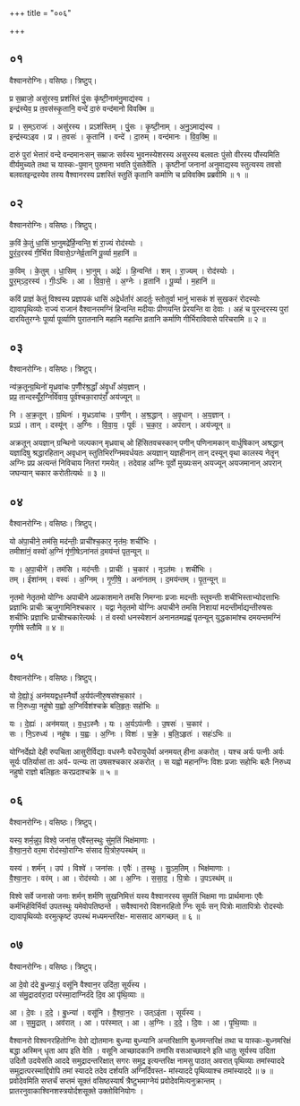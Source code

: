 +++
title = "००६"

+++


## ०१
वैश्वानरोग्निः। वसिष्ठः। त्रिष्टुप्।

प्र स॒म्राजो॒ असु॑रस्य॒ प्रश॑स्तिं पुं॒सः कृ॑ष्टी॒नाम॑नु॒माद्य॑स्य ।  
इन्द्र॑स्येव॒ प्र त॒वस॑स्कृ॒तानि॒ वन्दे॑ दा॒रुं वन्द॑मानो विवक्मि ॥

प्र । स॒म्ऽराजः॑ । असु॑रस्य । प्रऽश॑स्तिम् । पुं॒सः । कृ॒ष्टी॒नाम् । अ॒नु॒ऽमाद्य॑स्य ।  
इन्द्र॑स्यऽइव । प्र । त॒वसः॑ । कृ॒तानि॑ । वन्दे॑ । दा॒रुम् । वन्द॑मानः । वि॒व॒क्मि॒ ॥

दारुं पुरां भेत्तारं वन्दे वन्दमानःसन् सम्राजः सर्वस्य भुवनस्येशरस्य असुरस्य बलवतः पुंसो वीरस्य पौंस्यमिति वीर्यमुच्यते तथा च यास्कः-पुमान् पुरुमना भवति पुंसतेर्वेति । कृष्टीनां जनानां अनुमाद्यस्य स्तुत्यस्य तवसो बलवतइन्द्रस्येव तस्य वैश्वानरस्य प्रशस्तिं स्तुतिं कृतानि कर्माणि च प्रविवक्मि प्रब्रवीमि ॥ १ ॥

## ०२
वैश्वानरोग्निः। वसिष्ठः। त्रिष्टुप्।

क॒विं के॒तुं धा॒सिं भा॒नुमद्रे॑र्हि॒न्वन्ति॒ शं रा॒ज्यं रोद॑स्योः ।  
पु॒रं॒द॒रस्य॑ गी॒र्भिरा वि॑वासे॒ऽग्नेर्व्र॒तानि॑ पू॒र्व्या म॒हानि॑ ॥

क॒विम् । के॒तुम् । धा॒सिम् । भा॒नुम् । अद्रेः॑ । हि॒न्वन्ति॑ । शम् । रा॒ज्यम् । रोद॑स्योः ।  
पु॒र॒म्ऽद॒रस्य॑ । गीः॒ऽभिः । आ । वि॒वा॒से॒ । अ॒ग्नेः । व्र॒तानि॑ । पू॒र्व्या । म॒हानि॑ ॥

कविं प्राज्ञं केतुं विश्वस्य प्रज्ञापकं धासिं अद्रेर्धर्तारं आदर्तुः स्तोतुर्वा भानुं भासकं शं सुखकरं रोदस्योः द्यावापृथिव्योः राज्यं राजानं वैश्वानरमग्निं हिन्वन्ति मदीयाः प्रीणयन्ति प्रेरयन्ति वा देवाः । अहं च पुरन्दरस्य पुरां दारयितुरग्नेः पूर्व्या पूर्व्याणि पुरातनानि महानि महान्ति व्रतानि कर्माणि गीर्भिराविवासे परिचरामि ॥ २ ॥

## ०३
वैश्वानरोग्निः। वसिष्ठः। त्रिष्टुप्।

न्य॑क्र॒तून्ग्र॒थिनो॑ मृ॒ध्रवा॑चः प॒णीँर॑श्र॒द्धाँ अ॑वृ॒धाँ अ॑य॒ज्ञान् ।  
प्रप्र॒ तान्दस्यूँ॑र॒ग्निर्वि॑वाय॒ पूर्व॑श्चका॒राप॑राँ॒ अय॑ज्यून् ॥

नि । अ॒क्र॒तून् । ग्र॒थिनः॑ । मृ॒ध्रऽवा॑चः । प॒णीन् । अ॒श्र॒द्धान् । अ॒वृ॒धान् । अ॒य॒ज्ञान् ।  
प्रऽप्र॑ । तान् । दस्यू॑न् । अ॒ग्निः । वि॒वा॒य॒ । पूर्वः॑ । च॒का॒र॒ । अप॑रान् । अय॑ज्यून् ॥

अक्रतून् अयज्ञान् ग्रन्थिनो जल्पकान् मृध्रवाच् ओ हिंसितवचस्कान् पणीन् पणिनामकान् वार्धुषिकान् अश्रद्धान् यज्ञादिषु श्रद्धारहितान् अवृधान् स्तुतिभिरग्निमवर्धयतः अयज्ञान् यज्ञहीनान् तान् दस्यून् वृथा कालस्य नेतॄन् अग्निः प्रप्र अत्यन्तं निविचाय नितरां गमयेत् । तदेवाह अग्निः पूर्वो मुख्यःसन् अयज्यून् अयजमानान् अपरान् जघन्यान् चकार करोतीत्यर्थः ॥ ३ ॥

## ०४
वैश्वानरोग्निः। वसिष्ठः। त्रिष्टुप्।

यो अ॑पा॒चीने॒ तम॑सि॒ मद॑न्तीः॒ प्राची॑श्च॒कार॒ नृत॑मः॒ शची॑भिः ।  
तमीशा॑नं॒ वस्वो॑ अ॒ग्निं गृ॑णी॒षेऽना॑नतं द॒मय॑न्तं पृत॒न्यून् ॥

यः । अ॒पा॒चीने॑ । तम॑सि । मद॑न्तीः । प्राचीः॑ । च॒कार॑ । नृऽत॑मः । शची॑भिः ।  
तम् । ईशा॑नम् । वस्वः॑ । अ॒ग्निम् । गृ॒णी॒षे॒ । अना॑नतम् । द॒मय॑न्तम् । पृ॒त॒न्यून् ॥

नृतमो नेतृतमो योग्निः अपाचीने अप्रकाशमाने तमसि निमग्नाः प्रजाः मदन्तीः स्तुवन्तीः शचीभिस्ताभ्योदत्ताभिः प्रज्ञाभिः प्राचीः ऋजुगामिनिश्चकार । यद्वा नेतृतमो योग्निः अपाचीने तमसि निशायां मदन्तीर्माद्यन्तीरुषसः शचीभिः प्रज्ञाभिः प्राचीश्चकारेत्यर्थः । तं वस्वो धनस्येशानं अनानतमप्रह्वं पृतन्यून् युद्धकामांश्च दमयन्तमग्निं गृणीषे स्तौमि ॥ ४ ॥

## ०५
वैश्वानरोग्निः। वसिष्ठः। त्रिष्टुप्।

यो दे॒ह्यो॒३॒॑ अन॑मयद्वध॒स्नैर्यो अ॒र्यप॑त्नीरु॒षस॑श्च॒कार॑ ।  
स नि॒रुध्या॒ नहु॑षो य॒ह्वो अ॒ग्निर्विश॑श्चक्रे बलि॒हृतः॒ सहो॑भिः ॥

यः । दे॒ह्यः॑ । अन॑मयत् । व॒ध॒ऽस्नैः । यः । अ॒र्यऽप॑त्नीः । उ॒षसः॑ । च॒कार॑ ।  
सः । नि॒ऽरुध्य॑ । नहु॑षः । य॒ह्वः । अ॒ग्निः । विशः॑ । च॒क्रे॒ । ब॒लि॒ऽहृतः॑ । सहः॑ऽभिः ॥

योग्निर्देह्यो देही रुपचिता आसुरीर्विद्याः वधस्नैः वधैरायुधैर्वा अनमयत् हीना अकरोत् । यश्च अर्यः पत्नीः अर्यः सूर्यः पतिर्यासां ताः अर्य- पत्न्यः ता उषसश्चकार अकरोत् । स यह्वो महानग्निः विशः प्रजाः सहोभिः बलैः निरुध्य नहुषो राज्ञो बलिहृतः करप्रदाश्चक्रे ॥ ५ ॥

## ०६
वैश्वानरोग्निः। वसिष्ठः। त्रिष्टुप्।

यस्य॒ शर्म॒न्नुप॒ विश्वे॒ जना॑स॒ एवै॑स्त॒स्थुः सु॑म॒तिं भिक्ष॑माणाः ।  
वै॒श्वा॒न॒रो वर॒मा रोद॑स्यो॒राग्निः स॑साद पि॒त्रोरु॒पस्थ॑म् ॥

यस्य॑ । शर्म॑न् । उप॑ । विश्वे॑ । जना॑सः । एवैः॑ । त॒स्थुः । सु॒ऽम॒तिम् । भिक्ष॑माणाः ।  
वै॒श्वा॒न॒रः । वर॑म् । आ । रोद॑स्योः । आ । अ॒ग्निः । स॒सा॒द॒ । पि॒त्रोः । उ॒पऽस्थ॑म् ॥

विश्वे सर्वे जनासो जनाः शर्मन् शर्मणि सुखनिमित्तं यस्य वैश्वानरस्य सुमतिं भिक्षमा णाः प्रार्थमानाः एवैः कर्मभिर्हविर्भिर्वा उपतस्थुः यमेवोपतिष्ठन्ते । सवैश्वानरो विशनरहितो ग्निः सूर्यः सन् पित्रोः मातापित्रोः रोदस्योः द्यावापृथिव्योः वरमुत्कृष्टं उपस्थं मध्यमन्तरिक्ष- माससाद आगच्छत् ॥ ६ ॥

## ०७
वैश्वानरोग्निः। वसिष्ठः। त्रिष्टुप्।

आ दे॒वो द॑दे बु॒ध्न्या॒३॒॑ वसू॑नि वैश्वान॒र उदि॑ता॒ सूर्य॑स्य ।  
आ स॑मु॒द्रादव॑रा॒दा पर॑स्मा॒दाग्निर्द॑दे दि॒व आ पृ॑थि॒व्याः ॥

आ । दे॒वः । द॒दे॒ । बु॒ध्न्या॑ । वसू॑नि । वै॒श्वा॒न॒रः । उत्ऽइ॑ता । सूर्य॑स्य ।  
आ । स॒मु॒द्रात् । अव॑रात् । आ । पर॑स्मात् । आ । अ॒ग्निः । द॒दे॒ । दि॒वः । आ । पृ॒थि॒व्याः ॥

वैश्वानरो विश्वनरहितोग्निः देवो द्योतमानः बुध्न्या बुध्न्यानि अन्तरिक्षाणि बुध्नमन्तरिक्षं तथा च यास्कः-बुध्नमरिक्षं बद्धा अस्मिन् धृता आप इति वेति । वसूनि आच्छादकानि तमांसि वसआच्छादने इति धातुः सूर्यस्य उदिता उदितौ उदयेसति आददे समुद्रादन्तरिक्षात् सगरः समुद्र इत्यन्तरिक्ष नामसु पाठात् अवरात् पृथिव्याः तमांस्याददे समुद्रात्परस्माद्दिवोपि तमां स्याददे तदेव दर्शयति अग्निर्दिवस्त- मांस्याददे पृथिव्याश्च तमांस्याददे ॥ ७ ॥प्रवोदेवमिति सप्तर्चं सप्तमं सूक्तं वसिष्ठस्यार्षं त्रैष्टुभमाग्नेयं प्रवोदेवमित्यनुक्रान्तम् । प्रातरनुवाकाश्विनशस्त्रयोर्दशसूक्ते उक्तोविनियोगः ।